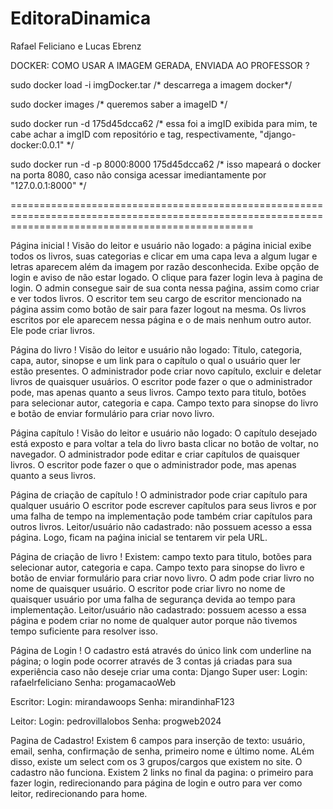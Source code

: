 # EditoraDinamica

Rafael Feliciano e Lucas Ebrenz

DOCKER: COMO USAR A IMAGEM GERADA, ENVIADA AO PROFESSOR ? 

sudo docker load -i imgDocker.tar     /* descarrega a imagem docker*/

sudo docker images                    /* queremos saber a imageID */

sudo docker run -d 175d45dcca62       /* essa foi a imgID exibida para mim, te cabe achar a imgID com repositório e tag, respectivamente, "django-docker:0.0.1" */ 

sudo docker run -d -p 8000:8000 175d45dcca62  /* isso mapeará o docker na porta 8080, caso não consiga acessar imediantamente por "127.0.0.1:8000" */

======================================================================================================================================================

Página inicial !
Visão do leitor e usuário não logado: a página inicial exibe todos os livros, suas categorias e clicar em uma capa leva a algum lugar e letras aparecem além da imagem por razão desconhecida.  Exibe opção de login e aviso de não estar logado. O clique para fazer login leva à pagina de login.  O admin consegue sair de sua conta nessa paǵina, assim como criar e ver todos livros. O escritor tem seu cargo de escritor mencionado na página assim como botão de sair para fazer logout na mesma. Os livros escritos por ele aparecem nessa página e o de mais nenhum outro autor. Ele pode criar livros.

Página do livro !
Visão do leitor e usuário não logado: Titulo, categoria, capa, autor, sinopse e um link para o capítulo o qual o usuário quer ler estão presentes. O administrador pode criar novo capítulo, excluir e deletar livros de quaisquer usuários. O escritor pode fazer o que o administrador pode, mas apenas quanto a seus livros.
Campo texto para titulo, botões para selecionar autor, categoria e capa. Campo texto para sinopse do livro e botão de enviar formulário para criar novo livro.

Página capítulo !
Visão do leitor e usuário não logado: O capítulo desejado está exposto e para voltar a tela do livro basta clicar no botão de voltar, no navegador. O administrador pode editar e criar capítulos de quaisquer livros. O escritor pode fazer o que o administrador pode, mas apenas quanto a seus livros.

Página de criação de capítulo !
O administrador pode criar capítulo para qualquer usuário
O escritor pode escrever capítulos para seus livros e por uma falha de tempo na implementação pode também criar capítulos para outros livros.
Leitor/usuário não cadastrado: não possuem acesso a essa página. Logo, ficam na paǵina inicial se tentarem vir pela URL.

Página de criação de livro !
Existem: campo texto para titulo, botões para selecionar autor, categoria e capa. Campo texto para sinopse do livro e botão de enviar formulário para criar novo livro.
O adm pode criar livro no nome de quaisquer usuário.
O escritor pode criar livro no nome de quaisquer usuário por uma falha de segurança devida ao tempo para implementação.
Leitor/usuário não cadastrado: possuem acesso a essa página e podem criar no nome de qualquer autor porque não tivemos tempo suficiente para resolver isso.


Página de Login !
O cadastro está através do único link com underline na página; o login pode ocorrer através de 3 contas já criadas para sua experiência caso não deseje criar uma conta: 
Django Super user:
Login: rafaelrfeliciano
Senha: progamacaoWeb

Escritor:
Login: mirandawoops
Senha: mirandinhaF123

Leitor:
Login: pedrovillalobos
Senha: progweb2024


Pagina de Cadastro!
Existem 6 campos para inserção de texto: usuário, email, senha, confirmação de senha, primeiro nome e último nome. ALém disso, existe um select com os 3 grupos/cargos que existem no site. O cadastro não funciona. Existem 2 links no final da pagina: o primeiro para fazer login, redirecionando para página de login e outro para ver como leitor, redirecionando para home.



